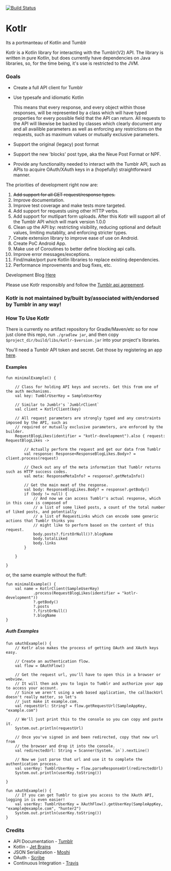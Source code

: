 [![Build Status](https://travis-ci.com/highthunder/kotlr.svg?branch=master)](https://travis-ci.com/highthunder/kotlr)

# Kotlr

Its a portmanteau of Kotlin and Tumblr

Kotlr is a Kotlin library for interacting with the Tumblr(V2) API.
The library is written in pure Kotlin, but does currently have
dependencies on Java libraries, so, for the time being, it's use is
restricted to the JVM.

### Goals ###

* Create a full API client for Tumblr
* Use typesafe and idiomatic Kotlin

   This means that every response, and every object within those responses,
   will be represented by a class which will have typed properties for every
   possible field that the API can return. All requests to the API will
   likewise be backed by classes which clearly document any and all availible
   parameters as well as enforcing any restrictions on the requests, such
   as maximum values or mutually exclusive parameters.
* Support the original (legacy) post format
* Support the new 'blocks' post type, aka the Neue Post Format or NPF.
* Provide any functionality needed to interact with
the Tumblr API, such as APIs to acquire OAuth/XAuth keys in a
(hopefully) straightforward manner.

The priorities of development right now are:

1. ~~Add support for all GET request/response types.~~
2. Improve documentation.
3. Improve test coverage and make tests more targeted.
4. Add support for requests using other HTTP verbs.
5. Add support for mutlipart form uploads. After this Kotlr will support all of the Tumblr API which will mark version 1.0.0
6. Clean up the API by: restricting visibility, reducing optional and default values, limiting mutablity, and enforcing stricter types.
7. Create extension library to improve ease of use on Android.
8. Create PoC Android App.
9. Make use of Coroutines to better define blocking api calls.
10. Improve error messages/exceptions.
11. Find/make/port pure Kotlin libraries to replace existing dependencies.
12. Performance improvements and bug fixes, etc.

Development Blog [Here](https://kotlr-development.tumblr.com/)

Please use Kotlr responsibly and follow the
[Tumblr api agreement](https://www.tumblr.com/docs/en/api_agreement).

### Kotlr is not maintained by/built by/associated with/endorsed by Tumblr in any way! ###

### How To Use Kotlr ###

There is currently no artifact repository for Gradle/Maven/etc so
for now just clone this repo, run `./gradlew jar`, and then copy
`$project_dir/build/libs/kotlr-$version.jar` into your project's libraries.

You'll need a Tumblr API token and secret. Get those by registering an
app [here](https://www.tumblr.com/oauth/apps).


#### Examples ####

```
fun minimalExample() {

    // Class for holding API keys and secrets. Get this from one of the auth mechanisms.
    val key: TumblrUserKey = SampleUserKey

    // Similar to Jumblr's `JumblrClient`
    val client = KotlrClient(key)

    // All request parameters are strongly typed and any constraints imposed by the API, such as
    // required or mutually exclusive parameters, are enforced by the builder.
    RequestBlogLikes(identifier = "kotlr-development").also { request: RequestBlogLikes ->

        // Actually perform the request and get our data from Tumblr
        val response: Response<ResponseBlogLikes.Body>? = client.process(request)

        // Check out any of the meta information that Tumblr returns such as HTTP success codes.
        val meta: ResponseMetaInfo? = response?.getMetaInfo()

        // Get the main meat of the response.
        val body: ResponseBlogLikes.Body? = response?.getBody()
        if (body != null) {
            // And now we can access Tumblr's actual response, which in this case is composed of
            // a list of some liked posts, a count of the total number of liked posts, and potentially
            // a list of RequestLinks which can encode some generic actions that Tumblr thinks you
            // might like to perform based on the content of this request.
            body.posts?.firstOrNull()?.blogName
            body.totalLiked
            body.links
        }

    }

}

```

or, the same example without the fluff:

```
fun minimalExample() {
    val name = KotlrClient(SampleUserKey)
            .process(RequestBlogLikes(identifier = "kotlr-development"))
            ?.getBody()
            ?.posts
            ?.firstOrNull()
            ?.blogName
}
```

##### Auth Examples #####

```
fun oAuthExample() {
    // Kotlr also makes the process of getting OAuth and XAuth keys easy.

    // Create an authentication flow.
    val flow = OAuthFlow()

    // Get the request url, you'll have to open this in a browser or webview.
    // It will then ask you to login to Tumblr and authorize your app to access your account.
    // Since we aren't using a web based application, the callbackUrl doesn't really matter, so let's
    // just make it example.com.
    val requestUrl: String? = flow.getRequestUrl(SampleAppKey, "example.com")

    // We'll just print this to the console so you can copy and paste it.
    System.out.println(requestUrl)

    // Once you've signed in and been redirected, copy that new url from
    // the browser and drop it into the console.
    val redirectedUrl: String = Scanner(System.`in`).nextLine()

    // Now we just parse that url and use it to complete the authentication process.
    val userKey: TumblrUserKey = flow.parseResponseUrl(redirectedUrl)
    System.out.println(userKey.toString())

}
```

```
fun xAuthExample() {
    // If you can get Tumblr to give you access to the XAuth API, logging in is even easier!
    val userKey: TumblrUserKey = XAuthFlow().getUserKey(SampleAppKey, "example@example.com", "hunter2")
    System.out.println(userKey.toString())
}
```

### Credits ###
* API Documentation - [Tumblr](https://github.com/tumblr/docs)
* Kotlin - [Jet Brains](https://kotlinlang.org/)
* JSON Serialization - [Moshi](https://github.com/square/moshi)
* OAuth - [Scribe](https://github.com/scribejava/scribejava)
* Continuous Integration - [Travis](https://travis-ci.com/)
